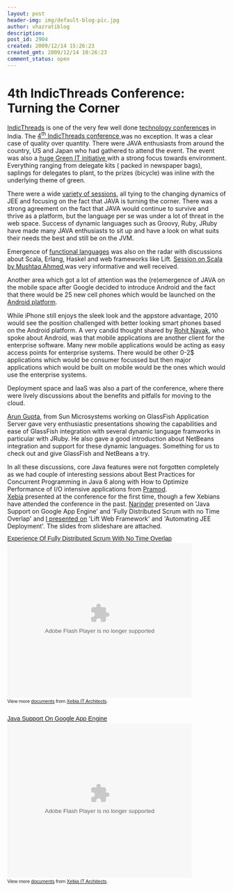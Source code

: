 ```yaml
---
layout: post
header-img: img/default-blog-pic.jpg
author: vhazratiblog
description: 
post_id: 2904
created: 2009/12/14 15:26:23
created_gmt: 2009/12/14 10:26:23
comment_status: open
---
```


# 4th IndicThreads Conference: Turning the Corner

<p><a href="http://www.indicthreads.com/" target="_blank">IndicThreads</a> is one of the very few well done <a href="http://j09.indicthreads.com/" target="_blank">technology conferences</a> in India. The <a href="http://j09.indicthreads.com/" target="_blank">4<sup>th</sup> IndicThreads conference </a>was no exception. It was a clear case of quality over quantity. There were JAVA enthusiasts from around the country, US and Japan who had gathered to attend the event. The event was also a <a href="http://j09.indicthreads.com/indicthreads-go-green/" target="_blank">huge Green IT initiative </a>with a strong focus towards environment. Everything ranging from delegate kits ( packed in newspaper bags), saplings for delegates to plant, to the prizes (bicycle) was inline with the underlying theme of green.</p>
<p>There were a wide <a href="http://j09.indicthreads.com/schedule/" target="_blank">variety of sessions</a>, all tying to the changing dynamics of JEE and focusing on the fact that JAVA is turning the corner. There was a strong agreement on the fact that JAVA would continue to survive and thrive as a platform, but the language per se was under a lot of threat in the web space. Success of dynamic languages such as Groovy, Ruby, JRuby have made many JAVA enthusiasts to sit up and have a look on what suits their needs the best and still be on the JVM.</p>
<p>Emergence of <a href="http://www.linuxjournal.com/node/1000217" target="_blank">functional languages</a> was also on the radar with discussions about Scala, Erlang, Haskel and web frameworks like Lift. <a href="http://j09.indicthreads.com/speakers/#mushtaq" target="_blank">Session on Scala by Mushtaq Ahmed </a>was very informative and well received.</p>
<p>Another area which got a lot of attention was the (re)emergence of  JAVA on the mobile space after Google decided to introduce Android and the fact that there would be 25 new cell phones which would be launched on the <a href="http://developer.android.com/index.html" target="_blank">Android platform</a>.</p>
<!--more-->

<p>While iPhone still enjoys the sleek look and the appstore advantage, 2010 would see the position challenged with better looking smart phones based on the Android platform. A very candid thought shared by <a href="http://j09.indicthreads.com/speakers/#rohit" target="_blank">Rohit Nayak</a>, who spoke about Android, was that mobile applications are another client for the enterprise software. Many new mobile applications would be acting as easy access points for enterprise systems. There would be other 0-2$ applications which would be consumer focussed but then major applications which would be built on mobile would be the ones which would use the enterprise systems.</p>
<p>Deployment space and IaaS was also a part of the conference, where there were lively discussions about the benefits and pitfalls for moving to the cloud.
<p style="margin-bottom: 0cm;"><a href="http://j09.indicthreads.com/speakers/#arun" target="_blank">Arun Gupta</a>, from Sun Microsystems working on GlassFish Application Server gave very enthusiastic presentations showing the capabilities and ease of GlassFish integration with several dynamic language framworks in particular with JRuby. He also gave a good introduction about NetBeans integration and support for these dynamic languages. Something for us to check out and give GlassFish and NetBeans a try.</p>
<p style="margin-bottom: 0cm;">In all these discussions, core Java features were not forgotten completely as we had couple of interesting sessions about Best Practices for Concurrent Programming in Java 6 along with How to Optimize Performance of I/O intensive applications from <a href="http://j09.indicthreads.com/speakers/#pramod" target="_blank">Pramod</a>.</p>
<a href="http://www.xebia.in/" target="_blank">Xebia</a> presented at the conference for the first time, though a few Xebians have attended the conference in the past. <a href="http://j09.indicthreads.com/speakers/#narinder" target="_blank">Narinder</a> presented on 'Java Support on Google App Engine' and 'Fully Distributed Scrum with no Time Overlap' and <a href="http://j09.indicthreads.com/speakers/#vikas" target="_blank">I presented on</a> 'Lift Web Framework' and 'Automating JEE Deployment'. The slides from slideshare are attached.
<div id="__ss_2713361" style="width: 425px; text-align: left;"><a style="font:14px Helvetica,Arial,Sans-serif;display:block;margin:12px 0 3px 0;text-decoration:underline;" title="Experience Of Fully Distributed Scrum With No Time Overlap" href="http://www.slideshare.net/xebiaindia/experience-of-fully-distributed-scrum-with-no-time-overlap">Experience Of Fully Distributed Scrum With No Time Overlap</a><object style="margin:0px" classid="clsid:d27cdb6e-ae6d-11cf-96b8-444553540000" width="425" height="355" codebase="http://download.macromedia.com/pub/shockwave/cabs/flash/swflash.cab#version=6,0,40,0"><param name="allowFullScreen" value="true" /><param name="allowScriptAccess" value="always" /><param name="src" value="http://static.slidesharecdn.com/swf/ssplayer2.swf?doc=experienceoffullydistributedscrumwithnotimeoverlap-091214034531-phpapp02&amp;rel=0&amp;stripped_title=experience-of-fully-distributed-scrum-with-no-time-overlap" /><param name="allowfullscreen" value="true" /><embed style="margin:0px" type="application/x-shockwave-flash" width="425" height="355" src="http://static.slidesharecdn.com/swf/ssplayer2.swf?doc=experienceoffullydistributedscrumwithnotimeoverlap-091214034531-phpapp02&amp;rel=0&amp;stripped_title=experience-of-fully-distributed-scrum-with-no-time-overlap" allowscriptaccess="always" allowfullscreen="true"></embed></object>
<div style="font-size: 11px; font-family: tahoma,arial; height: 26px; padding-top: 2px;">View more <a style="text-decoration:underline;" href="http://www.slideshare.net/">documents</a> from <a style="text-decoration:underline;" href="http://www.slideshare.net/xebiaindia">Xebia IT Architects</a>.</div>
</div>
<div id="__ss_2713332" style="width: 425px; text-align: left;"><a style="font:14px Helvetica,Arial,Sans-serif;display:block;margin:12px 0 3px 0;text-decoration:underline;" title="Java Support On Google App Engine" href="http://www.slideshare.net/xebiaindia/java-support-on-google-app-engine">Java Support On Google App Engine</a><object style="margin:0px" classid="clsid:d27cdb6e-ae6d-11cf-96b8-444553540000" width="425" height="355" codebase="http://download.macromedia.com/pub/shockwave/cabs/flash/swflash.cab#version=6,0,40,0"><param name="allowFullScreen" value="true" /><param name="allowScriptAccess" value="always" /><param name="src" value="http://static.slidesharecdn.com/swf/ssplayer2.swf?doc=javasupportongoogleappengine-091214034257-phpapp01&amp;rel=0&amp;stripped_title=java-support-on-google-app-engine" /><param name="allowfullscreen" value="true" /><embed style="margin:0px" type="application/x-shockwave-flash" width="425" height="355" src="http://static.slidesharecdn.com/swf/ssplayer2.swf?doc=javasupportongoogleappengine-091214034257-phpapp01&amp;rel=0&amp;stripped_title=java-support-on-google-app-engine" allowscriptaccess="always" allowfullscreen="true"></embed></object>
<div style="font-size: 11px; font-family: tahoma,arial; height: 26px; padding-top: 2px;">View more <a style="text-decoration:underline;" href="http://www.slideshare.net/">documents</a> from <a style="text-decoration:underline;" href="http://www.slideshare.net/xebiaindia">Xebia IT Architects</a>.</div>
</div></p>